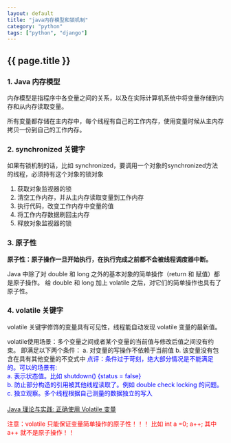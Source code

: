 ```yaml
---
layout: default
title: "java内存模型和锁机制"
category: "python"
tags: ["python", "django"]
---
```

<h2>{{ page.title }}</h2>
<h3>1. Java 内存模型</h3>
<p>
	内存模型是指程序中各变量之间的关系，以及在实际计算机系统中将变量存储到内存和从内存读取变量。
</p>
<p>
	所有变量都存储在主内存中，每个线程有自己的工作内存，使用变量时候从主内存拷贝一份到自己的工作内存。
</p>

<h3>2. synchronized 关键字</h3>
如果有锁机制的话，比如 synchronized，要调用一个对象的synchronized方法的线程，必须持有这个对象的锁对象
<ol>
<li>获取对象监视器的锁</li>
<li>清空工作内存，并从主内存读取变量到工作内存</li>
<li>执行代码，改变工作内存中变量的值</li>
<li>将工作内存数据刷回主内存</li>
<li>释放对象监视器的锁</li>
</ol>

<h3>3. 原子性</h3>
<strong>原子性：原子操作一旦开始执行，在执行完成之前都不会被线程调度器中断。</strong>	
<p>
	Java 中除了对 double 和 long 之外的基本对象的简单操作（return 和 赋值）都是原子操作。
	给 double 和 long 加上 volatile 之后，对它们的简单操作也具有了原子性。
</p>

<h3>4. volatile 关键字</h3>
<p> volatile 关键字修饰的变量具有可见性，线程能自动发现 volatile 变量的最新值。 </p>
<p>
	volatile使用场景：多个变量之间或者某个变量的当前值与修改后值之间没有约束。
	即满足以下两个条件：
	a. 对变量的写操作不依赖于当前值
	b. 该变量没有包含在具有其他变量的不变式中
	<span style='color:blue'>
		点评：条件过于苛刻，绝大部分情况是不能满足的。可以的场景有:<br/>
		a. 表示状态值。比如 shutdown() {status = false}<br/>
		b. 防止部分构造的引用被其他线程读取了。例如 double check locking 的问题。<br/>
		c. 独立观察。多个线程根据自己测量的数据独立的写入<br/>
	</span>
	<br/>
	<a href='http://www.ibm.com/developerworks/cn/java/j-jtp06197.html'>Java 理论与实践: 正确使用 Volatile 变量</a>
</p>
<p style='color:red'>
	注意：volatile 只能保证变量简单操作的原子性！！！ 比如 int a =0; a++; 其中 a++ 就不是原子操作！！
</p>